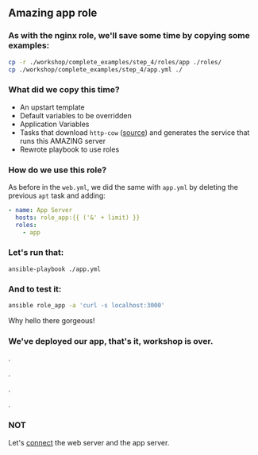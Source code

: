 ## Amazing app role

### As with the **nginx** role, we'll save some time by copying some examples:

```sh
cp -r ./workshop/complete_examples/step_4/roles/app ./roles/
cp ./workshop/complete_examples/step_4/app.yml ./
```

### What did we copy this time?

- An upstart template
- Default variables to be overridden
- Application Variables
- Tasks that download `http-cow` ([source](http://github.com/erikzaadi/http-cowsay)) and generates the service that runs this AMAZING server
- Rewrote playbook to use roles

### How do we use this role?

As before in the `web.yml`, we did the same with `app.yml` by deleting the previous `apt` task and adding:

```yaml
- name: App Server
  hosts: role_app:{{ ('&' + limit) }}
  roles:
    - app
```

### Let's run that:

```
ansible-playbook ./app.yml
```

### And to test it:

```sh
ansible role_app -a 'curl -s localhost:3000'
```

Why hello there gorgeous!

### We've deployed our app, that's it, workshop is over.

.

.

.

.

### NOT

Let's [connect](./5_connecting_everything.md) the web server and the app server.
